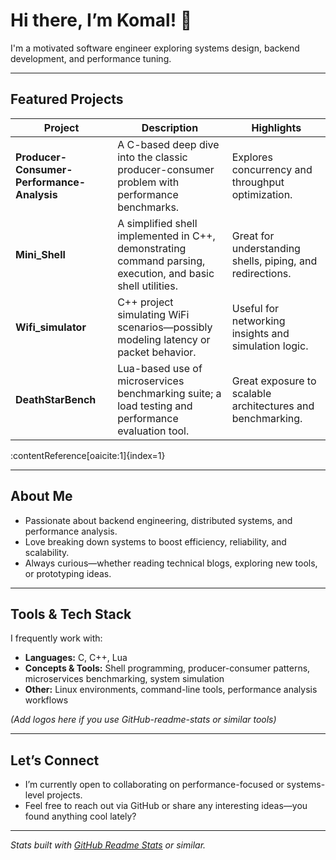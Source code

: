 # Hi there, I’m Komal! 👋

I'm a motivated software engineer exploring systems design, backend development, and performance tuning.

---

##  Featured Projects

| Project | Description | Highlights |
|---------|-------------|------------|
| **Producer-Consumer-Performance-Analysis** | A C-based deep dive into the classic producer-consumer problem with performance benchmarks. | Explores concurrency and throughput optimization. |
| **Mini_Shell** | A simplified shell implemented in C++, demonstrating command parsing, execution, and basic shell utilities. | Great for understanding shells, piping, and redirections. |
| **Wifi_simulator** | C++ project simulating WiFi scenarios—possibly modeling latency or packet behavior. | Useful for networking insights and simulation logic. |
| **DeathStarBench** | Lua-based use of microservices benchmarking suite; a load testing and performance evaluation tool. | Great exposure to scalable architectures and benchmarking. |
:contentReference[oaicite:1]{index=1}

---

##  About Me

- Passionate about backend engineering, distributed systems, and performance analysis.
- Love breaking down systems to boost efficiency, reliability, and scalability.
- Always curious—whether reading technical blogs, exploring new tools, or prototyping ideas.

---

##  Tools & Tech Stack

I frequently work with:

- **Languages:** C, C++, Lua  
- **Concepts & Tools:** Shell programming, producer-consumer patterns, microservices benchmarking, system simulation  
- **Other:** Linux environments, command-line tools, performance analysis workflows

*(Add logos here if you use GitHub-readme-stats or similar tools)*

---

##  Let’s Connect

- I’m currently open to collaborating on performance-focused or systems-level projects.
- Feel free to reach out via GitHub or share any interesting ideas—you found anything cool lately?

---

*Stats built with [GitHub Readme Stats](https://github.com/anuraghazra/github-readme-stats) or similar.*
